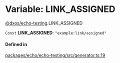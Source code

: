 # Variable: LINK\_ASSIGNED

[@dxos/echo-testing](../modules/dxos_echo_testing.md).LINK_ASSIGNED

 `Const` **LINK\_ASSIGNED**: ``"example:link/assigned"``

#### Defined in

[packages/echo/echo-testing/src/generator.ts:19](https://github.com/dxos/dxos/blob/db8188dae/packages/echo/echo-testing/src/generator.ts#L19)
